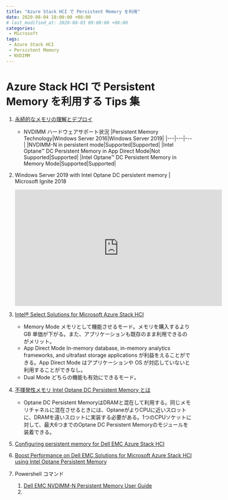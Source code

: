 ```yaml
---
title: "Azure Stack HCI で Persistent Memory を利用"
date: 2020-08-04 18:00:00 +08:00
# last_modified_at: 2020-08-03 09:00:00 +08:00
categories: 
 - Microsoft 
tags: 
 - Azure Stack HCI
 - Persistent Memory
 - NVDIMM
---
```

# Azure Stack HCI で Persistent Memory を利用する Tips 集

1. [永続的なメモリの理解とデプロイ](https://docs.microsoft.com/ja-jp/windows-server/storage/storage-spaces/deploy-pmem)
    + NVDIMM ハードウェアサポート状況 
|Persistent Memory Technology|Windows Server 2016|Windows Server 2019|
|---|---|---|
|NVDIMM-N in persistent mode|Supported|Supported|
|Intel Optane™ DC Persistent Memory in App Direct Mode|Not Supported|Supported|
|Intel Optane™ DC Persistent Memory in Memory Mode|Supported|Supported|


     

1. Windows Server 2019 with Intel Optane DC persistent memory | Microsoft Ignite 2018
    <iframe width="560" height="315" src="https://www.youtube.com/embed/8WMXkMLJORc" frameborder="0" allow="accelerometer; autoplay; encrypted-media; gyroscope; picture-in-picture" allowfullscreen></iframe>
1. [Intel® Select Solutions for Microsoft Azure Stack HCI](https://builders.intel.com/docs/select-solutions-microsoft-azure-stack-hci.pdf)
    + Memory Mode
    メモリとして機能させるモード。メモリを購入するより GB 単価が下がる。また、アプリケーションも既存のまま利用できるのがメリット。
    + App Direct Mode
    In-memory database, in-memory analytics frameworks, and ultrafast storage applications が利益をえることができる。App Direct Mode はアプリケーションや OS が対応していないと利用することができなし。
    + Dual Mode
    どちらの機能も有効にできるモード。
1. [不揮発性メモリ Intel Optane DC Persistent Memory とは](https://pc.watch.impress.co.jp/docs/news/1177812.html)
    + Optane DC Persistent MemoryはDRAMと混在して利用する。同じメモリチャネルに混在させるときには、OptaneがよりCPUに近いスロットに、DRAMを遠いスロットに実装する必要がある。1つのCPUソケットに対して、最大6つまでのOptane DC Persistent Memoryのモジュールを装着できる。
1. [Configuring persistent memory for Dell EMC Azure Stack HCI](https://infohub.delltechnologies.com/l/deployment-guide-234/configuring-persistent-memory-for-azure-stack-hci-1)
1. [Boost Performance on Dell EMC Solutions for Microsoft Azure Stack HCI using Intel Optane Persistent Memory](https://infohub.delltechnologies.com/p/boost-performance-on-dell-emc-solutions-for-microsoft-azure-stack-hci-using-intel-optane-persistent-memory/)
1. Powershell コマンド
    1. [Dell EMC NVDIMM-N Persistent Memory User Guide](https://www.dell.com/support/manuals/in/en/indhs1/poweredge-r940/nvdimm-n_ug_pub/powershell-cmdlets?guid=guid-325e2516-07ae-4b68-b696-009ba6d43ca1&lang=en-us)
    1. 



